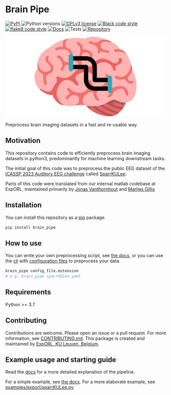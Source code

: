 
Brain Pipe
==========

[![PyPI](https://img.shields.io/pypi/v/brain_pipe)](https://pypi.org/project/brain-pipe/)
![Python versions](https://img.shields.io/badge/Python%20version-3.7%2C%203.8%2C%203.9%2C%203.10%2C%203.11-orange)
[![GPLv3 license](https://img.shields.io/badge/License-GPLv3-blue.svg)](https://github.com/exporl/brain_pipe/LICENSE)
[![Black code style](https://img.shields.io/badge/code%20style-black-000000.svg)](https://black.readthedocs.io/en/stable/)
[![flake8 code style](https://img.shields.io/badge/code%20style-flake8-blue.svg)](https://flake8.pycqa.org/en/latest/)
[![Docs](https://img.shields.io/badge/docs-https%3A%2F%2Fexporl.github.io%2Fbrain_pipe%2F-green)](https://exporl.github.io/brain_pipe/)
![Tests](https://github.com/exporl/brain_pipe/actions/workflows/ci.yaml/badge.svg)
[![Repository](https://img.shields.io/badge/Repository-https%3A%2F%2Fgithub.com%2Fexporl%2Fbrain__pipe-purple)](https://github.com/exporl/brain_pipe)


![Brain Pipe](docs/source/_images/brain_pipe_github.svg)

Preprocess brain imaging datasets in a fast and re-usable way.

Motivation
-----------

This repository contains code to efficiently preprocess brain imaging datasets in
python3, predominantly for machine learning downstream tasks.

The initial goal of this code was to preprocess the public EEG dataset of the
[ICASSP 2023 Auditory EEG challenge](https://exporl.github.io/auditory-eeg-challenge-2023/) called
[SparrKULee](https://rdr.kuleuven.be/dataset.xhtml?persistentId=doi:10.48804/K3VSND).

Parts of this code were translated from our internal matlab codebase at ExpORL,
maintained primarily by
[Jonas Vanthornhout](https://gbiomed.kuleuven.be/english/research/50000666/50000672/people/members/00077061)
and [Marlies Gillis](https://gbiomed.kuleuven.be/english/research/50000666/50000672/people/members/00123908)

Installation
------------

You can install this repository as a [pip](https://pip.pypa.io/en/stable/) package.

```bash
pip install brain_pipe
```

How to use
----------

You can write your own preprocessing script, see [the docs](https://exporl.github.io/brain_pipe/pipeline.html#small-example),
or you can use the [cli](https://exporl.github.io/brain_pipe/cli.html) with
[configuration files](https://exporl.github.io/brain_pipe/configuration.html) to preprocess your data.

```bash
brain_pipe config_file.extension
# e.g. brain_pipe sparrKULee.yaml
```

Requirements
------------

Python >= 3.7

Contributing
------------

Contributions are welcome. Please open an issue or a pull request.
For more information, see [CONTRIBUTING.md](https://github.com/exporl/brain_pipe/CONTRIBUTING.md).
This package is created and maintained by [ExpORL, KU Leuven, Belgium](https://gbiomed.kuleuven.be/english/research/50000666/50000672).

Example usage and starting guide
--------------------------------

Read the [docs](public/index.html) for a more detailed explanation of the pipeline.

For a simple example, see [the docs](https://exporl.github.io/brain_pipe/pipeline.html##small-example).
For a more elaborate example, see [examples/exporl/sparrKULee.py](https://github.com/exporl/brain_pipe/examples/exporl/sparrKULee.py)
